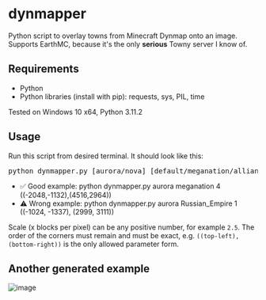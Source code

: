 # dynmapper
Python script to overlay towns from Minecraft Dynmap onto an image.
Supports EarthMC, because it's the only **serious** Towny server I know of.

## Requirements
- Python
- Python libraries (install with pip): requests, sys, PIL, time

Tested on Windows 10 x64, Python 3.11.2

## Usage
Run this script from desired terminal. It should look like this:
<pre>python dynmapper.py [aurora/nova] [default/meganation/alliance] [x blocks per pixel] ((top-left corner XZ coords),(bottom-right corner XZ coords))</pre>
- ✅ Good example: python dynmapper.py aurora meganation 4 ((-2048,-1132),(4516,2964))
- ⚠️ Wrong example: python dynmapper.py aurora Russian_Empire 1 ((-1024, -1337), (2999, 3111))

Scale (x blocks per pixel) can be any positive number, for example `2.5`. The order of the corners must remain and must be exact, e.g. `((top-left),(bottom-right))` is the only allowed parameter form.

## Another generated example
![image](https://github.com/3meraldK/dynmapper/assets/48335651/e54a4191-b103-4ebb-9925-c5dc118269fa)

